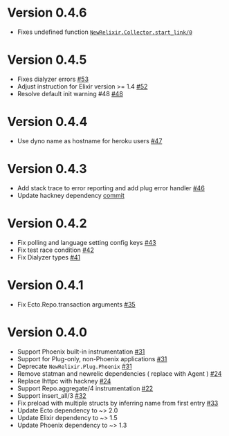 # Version 0.4.6
* Fixes undefined function [`NewRelixir.Collector.start_link/0`](https://github.com/TheRealReal/new-relixir/issues/54)

# Version 0.4.5
* Fixes dialyzer errors [#53](https://github.com/TheRealReal/new-relixir/pull/53)
* Adjust instruction for Elixir version >= 1.4 [#52](https://github.com/TheRealReal/new-relixir/pull/53)
* Resolve default init warning #48 [#48](https://github.com/TheRealReal/new-relixir/issues/48)

# Version 0.4.4
* Use dyno name as hostname for heroku users [#47](https://github.com/TheRealReal/new-relixir/pull/47)

# Version 0.4.3
* Add stack trace to error reporting and add plug error handler [#46](https://github.com/TheRealReal/new-relixir/pull/46)
* Update hackney dependency [commit](https://github.com/TheRealReal/new-relixir/commit/0c5ca9469f1c9a4d0c1b2d44b75c4d439c28cedf)

# Version 0.4.2
* Fix polling and language setting config keys  [#43](https://github.com/TheRealReal/new-relixir/pull/43)
* Fix test race condition  [#42](https://github.com/TheRealReal/new-relixir/pull/42)
* Fix Dialyzer types  [#41](https://github.com/TheRealReal/new-relixir/pull/41)

# Version 0.4.1
* Fix Ecto.Repo.transaction arguments [#35](https://github.com/TheRealReal/new-relixir/pull/37)

# Version 0.4.0

*  Support Phoenix built-in instrumentation [#31](https://github.com/TheRealReal/new-relixir/pull/31)
*  Support for Plug-only, non-Phoenix applications [#31](https://github.com/TheRealReal/new-relixir/pull/31)
*  Deprecate `NewRelixir.Plug.Phoenix` [#31](https://github.com/TheRealReal/new-relixir/pull/31)
*  Remove statman and newrelic dependencies ( replace with Agent ) [#24](https://github.com/TheRealReal/new-relixir/pull/24)
*  Replace lhttpc with hackney [#24](https://github.com/TheRealReal/new-relixir/pull/24)
*  Support Repo.aggregate/4 instrumentation [#22](https://github.com/TheRealReal/new-relixir/commit/dc178ef3c84671b5c06b204b912f9c82968ab33c)
*  Support insert_all/3 [#32](https://github.com/TheRealReal/new-relixir/pull/32)
*  Fix preload with multiple structs by inferring name from first entry [#33](https://github.com/TheRealReal/new-relixir/pull/33)
*  Update Ecto dependency to ~> 2.0
*  Update Elixir dependency to ~> 1.5
*  Update Phoenix dependency to ~> 1.3
